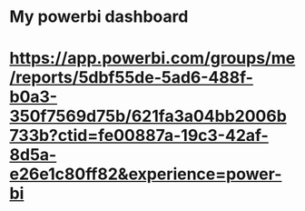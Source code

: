 # My powerbi dashboard
# https://app.powerbi.com/groups/me/reports/5dbf55de-5ad6-488f-b0a3-350f7569d75b/621fa3a04bb2006b733b?ctid=fe00887a-19c3-42af-8d5a-e26e1c80ff82&experience=power-bi
